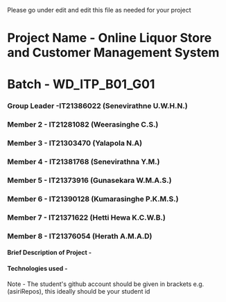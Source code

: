 Please go under edit and edit this file as needed for your project

# Project Name - Online Liquor Store and Customer Management System
# Batch - WD_ITP_B01_G01
### Group Leader -IT21386022 (Senevirathne U.W.H.N.)
### Member 2 - IT21281082 (Weerasinghe C.S.) 
### Member 3 - IT21303470 (Yalapola N.A)
### Member 4 - IT21381768 (Senevirathna Y.M.)
### Member 5 - IT21373916 (Gunasekara W.M.A.S.)
### Member 6 - IT21390128 (Kumarasinghe P.K.M.S.)
### Member 7 - IT21371622 (Hetti Hewa K.C.W.B.)
### Member 8 - IT21376054 (Herath A.M.A.D)

#### Brief Description of Project - 
#### Technologies used - 

Note - The student's github account should be given in brackets e.g. (asiriRepos), this ideally should be your student id 


